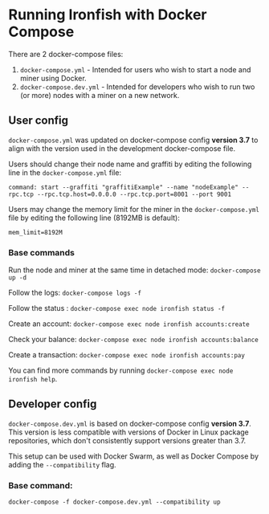 # Running Ironfish with Docker Compose

There are 2 docker-compose files:

 1. `docker-compose.yml` - Intended for users who wish to start a node and miner using Docker.
 2. `docker-compose.dev.yml` - Intended for developers who wish to run two (or more) nodes with a miner on a new network.

## User config
`docker-compose.yml` was updated on docker-compose config **version 3.7** to align with the version used in the development docker-compose file. 

Users should change their node name and graffiti by editing the following line in the `docker-compose.yml` file:

    command: start --graffiti "graffitiExample" --name "nodeExample" --rpc.tcp --rpc.tcp.host=0.0.0.0 --rpc.tcp.port=8001 --port 9001

Users may change the memory limit for the miner in the `docker-compose.yml` file by editing the following line (8192MB is default):

    mem_limit=8192M
  
### Base commands
Run the node and miner at the same time in detached mode: `docker-compose up -d`

Follow the logs: `docker-compose logs -f`

Follow the status : `docker-compose exec node ironfish status -f`

Create an account: `docker-compose exec node ironfish accounts:create`

Check your balance: `docker-compose exec node ironfish accounts:balance`

Create a transaction: `docker-compose exec node ironfish accounts:pay`

You can find more commands by running `docker-compose exec node ironfish help`.

## Developer config

`docker-compose.dev.yml` is based on docker-compose config **version 3.7**. This version is less compatible with versions of Docker in Linux package repositories, which don't consistently support versions greater than 3.7.

This setup can be used with Docker Swarm, as well as Docker Compose by adding the `--compatibility` flag.

### Base command:

`docker-compose -f docker-compose.dev.yml --compatibility up`